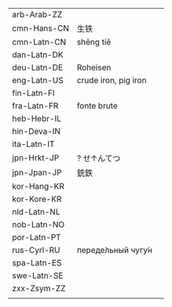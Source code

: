 | | | |
|-|-|-|
| arb-Arab-ZZ |  |  |
| cmn-Hans-CN | 生铁 |  |
| cmn-Latn-CN | shēng tiě |  |
| dan-Latn-DK |  |  |
| deu-Latn-DE | Roheisen |  |
| eng-Latn-US | crude iron, pig iron |  |
| fin-Latn-FI |  |  |
| fra-Latn-FR | fonte brute |  |
| heb-Hebr-IL |  |  |
| hin-Deva-IN |  |  |
| ita-Latn-IT |  |  |
| jpn-Hrkt-JP | ? せ↑んてつ |  |
| jpn-Jpan-JP | 銑鉄 |  |
| kor-Hang-KR |  |  |
| kor-Kore-KR |  |  |
| nld-Latn-NL |  |  |
| nob-Latn-NO |  |  |
| por-Latn-PT |  |  |
| rus-Cyrl-RU | переде́льный чугу́н |  |
| spa-Latn-ES |  |  |
| swe-Latn-SE |  |  |
| zxx-Zsym-ZZ |  |  |
|  |  |  |
